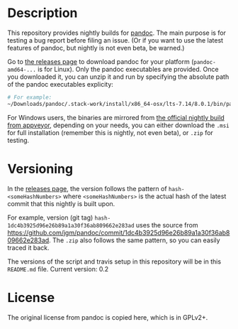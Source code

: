# Description

This repository provides nightly builds for [pandoc](https://github.com/jgm/pandoc/releases). The main purpose is for testing a bug report before filing an issue.
(Or if you want to use the latest features of pandoc, but nightly is not even beta, be warned.)

Go to [the releases page](https://github.com/pandoc-extras/pandoc-nightly/releases/latest) to download pandoc for your platform (`pandoc-amd64-...` is for Linux).
Only the pandoc executables are provided. Once you downloaded it, you can unzip it and run by specifying the absolute path of the pandoc executables explicity:

```bash
# For example:
~/Downloads/pandoc/.stack-work/install/x86_64-osx/lts-7.14/8.0.1/bin/pandoc ... # your usual pandoc options here
```

For Windows users, the binaries are mirrored from [the official nightly build from appveyor](https://ci.appveyor.com/project/jgm/pandoc/build/artifacts), depending on your needs, you can either download the `.msi` for full installation (remember this is nightly, not even beta), or `.zip` for testing.

# Versioning

In the [releases page](https://github.com/pandoc-extras/pandoc-portable/releases), the version follows the pattern of `hash-<someHashNumbers>` where `<someHashNumbers>` is the actual hash of the latest commit that this nightly is built upon.

For example, version (git tag) `hash-1dc4b3925d96e26b89a1a30f36ab809662e283ad` uses the source from <https://github.com/jgm/pandoc/commit/1dc4b3925d96e26b89a1a30f36ab809662e283ad>. The `.zip` also follows the same pattern, so you can easily traced it back.

The versions of the script and travis setup in this repository will be in this `README.md` file. Current version: 0.2

# License

The original license from pandoc is copied here, which is in GPLv2+.
